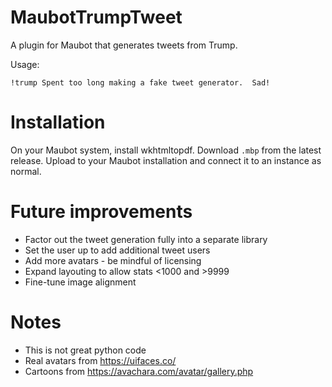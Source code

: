 # MaubotTrumpTweet

A plugin for Maubot that generates tweets from Trump.

Usage:

```
!trump Spent too long making a fake tweet generator.  Sad!
```

# Installation

On your Maubot system, install wkhtmltopdf.  Download `.mbp` from the latest
release.  Upload to your Maubot installation and connect it to an instance as
normal.

# Future improvements
* Factor out the tweet generation fully into a separate library
* Set the user up to add additional tweet users
* Add more avatars - be mindful of licensing
* Expand layouting to allow stats <1000 and >9999
* Fine-tune image alignment

# Notes
* This is not great python code
* Real avatars from https://uifaces.co/
* Cartoons from https://avachara.com/avatar/gallery.php
